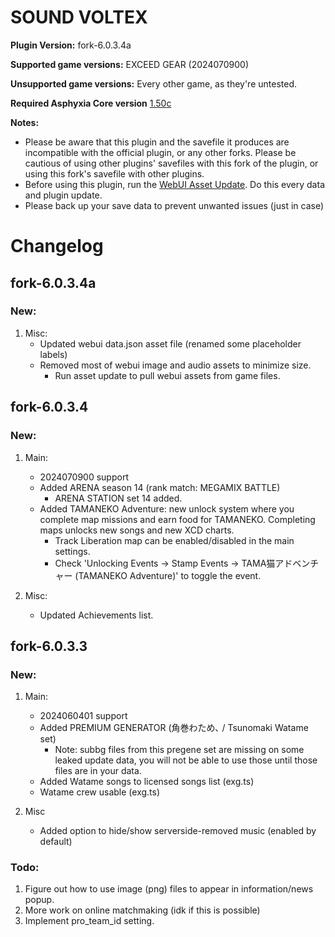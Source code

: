 # SOUND VOLTEX

**Plugin Version:** fork-6.0.3.4a

**Supported game versions:** EXCEED GEAR (2024070900)

**Unsupported game versions:** Every other game, as they're untested.

**Required Asphyxia Core version** [1.50c](https://github.com/asphyxia-core/asphyxia-core.github.io/releases/tag/v1.50)

**Notes:**
- Please be aware that this plugin and the savefile it produces are incompatible with the official plugin, or any other forks. Please be cautious of using other plugins' savefiles with this fork of the plugin, or using this fork's savefile with other plugins.
- Before using this plugin, run the [WebUI Asset Update](/plugin/sdvx@asphyxia/update%20webui%20assets). Do this every data and plugin update.
- Please back up your save data to prevent unwanted issues (just in case)


Changelog
===========
## fork-6.0.3.4a

### New:

1. Misc:
	- Updated webui data.json asset file (renamed some placeholder labels)
	- Removed most of webui image and audio assets to minimize size.
		- Run asset update to pull webui assets from game files.


## fork-6.0.3.4

### New:

1. Main:
	- 2024070900 support
	- Added ARENA season 14 (rank match: MEGAMIX BATTLE)
		- ARENA STATION set 14 added.
	- Added TAMANEKO Adventure: new unlock system where you complete map missions and earn food for TAMANEKO. Completing maps unlocks new songs and new XCD charts.
		- Track Liberation map can be enabled/disabled in the main settings.
		- Check 'Unlocking Events -> Stamp Events -> TAMA猫アドベンチャー (TAMANEKO Adventure)' to toggle the event.

2. Misc:
	- Updated Achievements list.


## fork-6.0.3.3

### New:

1. Main:
	- 2024060401 support
	- Added PREMIUM GENERATOR (角巻わため､ / Tsunomaki Watame set)
		- Note: subbg files from this pregene set are missing on some leaked update data, you will not be able to use those until those files are in your data.
	- Added Watame songs to licensed songs list (exg.ts)
	- Watame crew usable (exg.ts)

2. Misc
	- Added option to hide/show serverside-removed music (enabled by default)
	

### Todo:

1. Figure out how to use image (png) files to appear in information/news popup.
2. More work on online matchmaking (idk if this is possible)
3. Implement pro_team_id setting.
